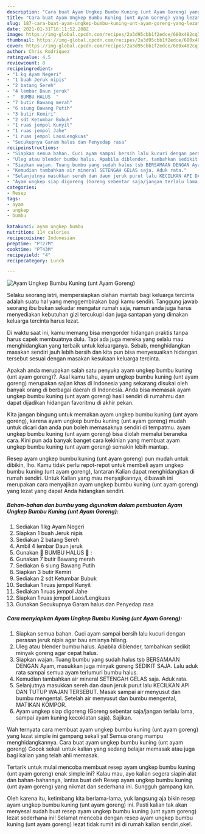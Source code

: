 ```yaml
---
description: "Cara buat Ayam Ungkep Bumbu Kuning (unt Ayam Goreng) yang lezat dan Mudah Dibuat"
title: "Cara buat Ayam Ungkep Bumbu Kuning (unt Ayam Goreng) yang lezat dan Mudah Dibuat"
slug: 187-cara-buat-ayam-ungkep-bumbu-kuning-unt-ayam-goreng-yang-lezat-dan-mudah-dibuat
date: 2021-01-31T16:11:52.208Z
image: https://img-global.cpcdn.com/recipes/2a3d95cbb1f2edce/680x482cq70/ayam-ungkep-bumbu-kuning-unt-ayam-goreng-foto-resep-utama.jpg
thumbnail: https://img-global.cpcdn.com/recipes/2a3d95cbb1f2edce/680x482cq70/ayam-ungkep-bumbu-kuning-unt-ayam-goreng-foto-resep-utama.jpg
cover: https://img-global.cpcdn.com/recipes/2a3d95cbb1f2edce/680x482cq70/ayam-ungkep-bumbu-kuning-unt-ayam-goreng-foto-resep-utama.jpg
author: Chris Rodriquez
ratingvalue: 4.5
reviewcount: 8
recipeingredient:
- "1 kg Ayam Negeri"
- "1 buah Jeruk nipis"
- "2 batang Sereh"
- "4 lembar Daun jeruk"
- "  BUMBU HALUS  "
- "7 butir Bawang merah"
- "6 siung Bawang Putih"
- "3 butir Kemiri"
- "2 sdt Ketumbar Bubuk"
- "1 ruas jempol Kunyit"
- "1 ruas jempol Jahe"
- "1 ruas jempol LaosLengkuas"
- "Secukupnya Garam halus dan Penyedap rasa"
recipeinstructions:
- "Siapkan semua bahan. Cuci ayam sampai bersih lalu kucuri dengan perasan jeruk nipis agar bau amisnya hilang."
- "Uleg atau blender bumbu halus. Apabila diblender, tambahkan sedikit minyak goreng agar cepat halus."
- "Siapkan wajan. Tuang bumbu yang sudah halus tsb BERSAMAAN DENGAN Ayam, masukkan juga minyak goreng SEDIKIT SAJA. Lalu aduk rata sampai semua ayam terlumuri bumbu halus."
- "Kemudian tambahkan air mineral SETENGAH GELAS saja. Aduk rata."
- "Selanjutnya masukkan sereh dan daun jeruk purut lalu KECILKAN API DAN TUTUP WAJAN TERSEBUT. Masak sampai air menyusut dan bumbu mengental. Setelah air menyusut dan bumbu mengental, MATIKAN KOMPOR."
- "Ayam ungkep siap digoreng (Goreng sebentar saja/jangan terlalu lama, sampai ayam kuning kecoklatan saja). Sajikan."
categories:
- Resep
tags:
- ayam
- ungkep
- bumbu

katakunci: ayam ungkep bumbu 
nutrition: 114 calories
recipecuisine: Indonesian
preptime: "PT27M"
cooktime: "PT43M"
recipeyield: "4"
recipecategory: Lunch

---
```



![Ayam Ungkep Bumbu Kuning (unt Ayam Goreng)](https://img-global.cpcdn.com/recipes/2a3d95cbb1f2edce/680x482cq70/ayam-ungkep-bumbu-kuning-unt-ayam-goreng-foto-resep-utama.jpg)

Selaku seorang istri, mempersiapkan olahan mantab bagi keluarga tercinta adalah suatu hal yang menggembirakan bagi kamu sendiri. Tanggung jawab seorang ibu bukan sekadar mengatur rumah saja, namun anda juga harus menyediakan kebutuhan gizi tercukupi dan juga santapan yang dimakan keluarga tercinta harus lezat.

Di waktu  saat ini, kamu memang bisa mengorder hidangan praktis tanpa harus capek membuatnya dulu. Tapi ada juga mereka yang selalu mau menghidangkan yang terbaik untuk keluarganya. Sebab, menghidangkan masakan sendiri jauh lebih bersih dan kita pun bisa menyesuaikan hidangan tersebut sesuai dengan masakan kesukaan keluarga tercinta. 



Apakah anda merupakan salah satu penyuka ayam ungkep bumbu kuning (unt ayam goreng)?. Asal kamu tahu, ayam ungkep bumbu kuning (unt ayam goreng) merupakan sajian khas di Indonesia yang sekarang disukai oleh banyak orang di berbagai daerah di Indonesia. Anda bisa memasak ayam ungkep bumbu kuning (unt ayam goreng) hasil sendiri di rumahmu dan dapat dijadikan hidangan favoritmu di akhir pekan.

Kita jangan bingung untuk memakan ayam ungkep bumbu kuning (unt ayam goreng), karena ayam ungkep bumbu kuning (unt ayam goreng) mudah untuk dicari dan anda pun boleh memasaknya sendiri di tempatmu. ayam ungkep bumbu kuning (unt ayam goreng) bisa diolah memalui beraneka cara. Kini pun ada banyak banget cara kekinian yang membuat ayam ungkep bumbu kuning (unt ayam goreng) semakin lebih mantap.

Resep ayam ungkep bumbu kuning (unt ayam goreng) pun mudah untuk dibikin, lho. Kamu tidak perlu repot-repot untuk membeli ayam ungkep bumbu kuning (unt ayam goreng), lantaran Kalian dapat menghidangkan di rumah sendiri. Untuk Kalian yang mau menyajikannya, dibawah ini merupakan cara menyajikan ayam ungkep bumbu kuning (unt ayam goreng) yang lezat yang dapat Anda hidangkan sendiri.

<!--inarticleads1-->

##### Bahan-bahan dan bumbu yang digunakan dalam pembuatan Ayam Ungkep Bumbu Kuning (unt Ayam Goreng):

1. Sediakan 1 kg Ayam Negeri
1. Siapkan 1 buah Jeruk nipis
1. Sediakan 2 batang Sereh
1. Ambil 4 lembar Daun jeruk
1. Gunakan  🌿 BUMBU HALUS 🌿 :
1. Gunakan 7 butir Bawang merah
1. Sediakan 6 siung Bawang Putih
1. Siapkan 3 butir Kemiri
1. Sediakan 2 sdt Ketumbar Bubuk
1. Sediakan 1 ruas jempol Kunyit
1. Sediakan 1 ruas jempol Jahe
1. Siapkan 1 ruas jempol Laos/Lengkuas
1. Gunakan Secukupnya Garam halus dan Penyedap rasa




<!--inarticleads2-->

##### Cara menyiapkan Ayam Ungkep Bumbu Kuning (unt Ayam Goreng):

1. Siapkan semua bahan. Cuci ayam sampai bersih lalu kucuri dengan perasan jeruk nipis agar bau amisnya hilang.
1. Uleg atau blender bumbu halus. Apabila diblender, tambahkan sedikit minyak goreng agar cepat halus.
1. Siapkan wajan. Tuang bumbu yang sudah halus tsb BERSAMAAN DENGAN Ayam, masukkan juga minyak goreng SEDIKIT SAJA. Lalu aduk rata sampai semua ayam terlumuri bumbu halus.
1. Kemudian tambahkan air mineral SETENGAH GELAS saja. Aduk rata.
1. Selanjutnya masukkan sereh dan daun jeruk purut lalu KECILKAN API DAN TUTUP WAJAN TERSEBUT. Masak sampai air menyusut dan bumbu mengental. Setelah air menyusut dan bumbu mengental, MATIKAN KOMPOR.
1. Ayam ungkep siap digoreng (Goreng sebentar saja/jangan terlalu lama, sampai ayam kuning kecoklatan saja). Sajikan.




Wah ternyata cara membuat ayam ungkep bumbu kuning (unt ayam goreng) yang lezat simple ini gampang sekali ya! Semua orang mampu menghidangkannya. Cara buat ayam ungkep bumbu kuning (unt ayam goreng) Cocok sekali untuk kalian yang sedang belajar memasak atau juga bagi kalian yang telah ahli memasak.

Tertarik untuk mulai mencoba membuat resep ayam ungkep bumbu kuning (unt ayam goreng) enak simple ini? Kalau mau, ayo kalian segera siapin alat dan bahan-bahannya, lantas buat deh Resep ayam ungkep bumbu kuning (unt ayam goreng) yang nikmat dan sederhana ini. Sungguh gampang kan. 

Oleh karena itu, ketimbang kita berlama-lama, yuk langsung aja bikin resep ayam ungkep bumbu kuning (unt ayam goreng) ini. Pasti kalian tak akan menyesal sudah buat resep ayam ungkep bumbu kuning (unt ayam goreng) lezat sederhana ini! Selamat mencoba dengan resep ayam ungkep bumbu kuning (unt ayam goreng) lezat tidak rumit ini di rumah kalian sendiri,oke!.

